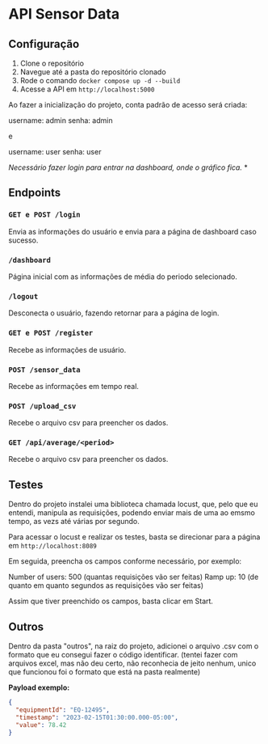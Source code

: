 # API Sensor Data

## Configuração

1. Clone o repositório
2. Navegue até a pasta do repositório clonado
3. Rode o comando `docker compose up -d --build`
4. Acesse a API em `http://localhost:5000`

Ao fazer a inicialização do projeto, conta padrão de acesso será criada:

username: admin
senha: admin

e

username: user
senha: user

*Necessário fazer login para entrar na dashboard, onde o gráfico fica.* *

## Endpoints

### `GET e POST /login`
Envia as informações do usuário e envia para a página de dashboard caso sucesso.

### `/dashboard`
Página inicial com as informações de média do periodo selecionado.

### `/logout`
Desconecta o usuário, fazendo retornar para a página de login.

### `GET e POST /register`
Recebe as informações de usuário.

### `POST /sensor_data`
Recebe as informações em tempo real.

### `POST /upload_csv`
Recebe o arquivo csv para preencher os dados.

### `GET /api/average/<period>`
Recebe o arquivo csv para preencher os dados.


## Testes
Dentro do projeto instalei uma biblioteca chamada locust, que, pelo que eu entendi, manipula as requisições, podendo enviar mais de uma ao emsmo tempo, as vezs até várias por segundo.

Para acessar o locust e realizar os testes, basta se direcionar para a página em `http://localhost:8089`

Em seguida, preencha os campos conforme necessário, por exemplo:

Number of users: 500 (quantas requisições vão ser feitas)
Ramp up: 10 (de quanto em quanto segundos as requisições vão ser feitas)

Assim que tiver preenchido os campos, basta clicar em Start.

## Outros
Dentro da pasta "outros", na raiz do projeto, adicionei o arquivo .csv com o formato que eu consegui fazer o código identificar. (tentei fazer com arquivos excel, mas não deu certo, não reconhecia de jeito nenhum, unico que funcionou foi o formato que está na pasta realmente)

**Payload exemplo:**
```json
{
  "equipmentId": "EQ-12495",
  "timestamp": "2023-02-15T01:30:00.000-05:00",
  "value": 78.42
}
